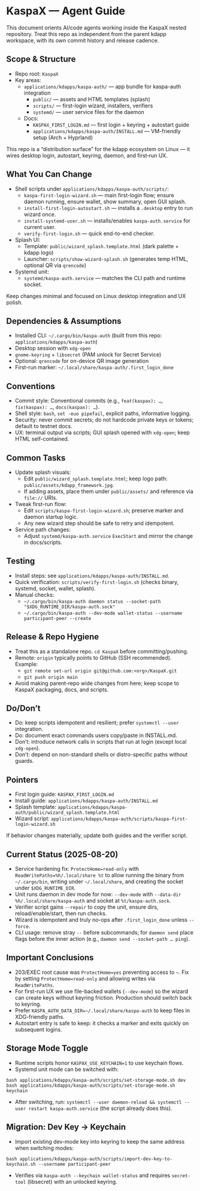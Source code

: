 # KaspaX — Agent Guide

This document orients AI/code agents working inside the KaspaX nested repository. Treat this repo as independent from the parent kdapp workspace, with its own commit history and release cadence.

## Scope & Structure
- Repo root: `KaspaX`
- Key areas:
  - `applications/kdapps/kaspa-auth/` — app bundle for kaspa-auth integration
    - `public/` — assets and HTML templates (splash)
    - `scripts/` — first-login wizard, installers, verifiers
    - `systemd/` — user service files for the daemon
  - Docs:
    - `KASPAX_FIRST_LOGIN.md` — first login + keyring + autostart guide
    - `applications/kdapps/kaspa-auth/INSTALL.md` — VM-friendly setup (Arch + Hyprland)

This repo is a “distribution surface” for the kdapp ecosystem on Linux — it wires desktop login, autostart, keyring, daemon, and first‑run UX.

## What You Can Change
- Shell scripts under `applications/kdapps/kaspa-auth/scripts/`:
  - `kaspa-first-login-wizard.sh` — main first-login flow; ensure daemon running, ensure wallet, show summary, open GUI splash.
  - `install-first-login-autostart.sh` — installs a `.desktop` entry to run wizard once.
  - `install-systemd-user.sh` — installs/enables `kaspa-auth.service` for current user.
  - `verify-first-login.sh` — quick end-to-end checker.
- Splash UI:
  - Template: `public/wizard_splash.template.html` (dark palette + kdapp logo)
  - Launcher: `scripts/show-wizard-splash.sh` (generates temp HTML, optional QR via `qrencode`)
- Systemd unit:
  - `systemd/kaspa-auth.service` — matches the CLI path and runtime socket.

Keep changes minimal and focused on Linux desktop integration and UX polish.

## Dependencies & Assumptions
- Installed CLI: `~/.cargo/bin/kaspa-auth` (built from this repo: `applications/kdapps/kaspa-auth`)
- Desktop session with `xdg-open`
- `gnome-keyring` + `libsecret` (PAM unlock for Secret Service)
- Optional: `qrencode` for on-device QR image generation
- First-run marker: `~/.local/share/kaspa-auth/.first_login_done`

## Conventions
- Commit style: Conventional commits (e.g., `feat(kaspax): …`, `fix(kaspax): …`, `docs(kaspax): …`).
- Shell style: `bash`, `set -euo pipefail`, explicit paths, informative logging.
- Security: never commit secrets; do not hardcode private keys or tokens; default to testnet docs.
- UX: terminal output via scripts; GUI splash opened with `xdg-open`; keep HTML self-contained.

## Common Tasks
- Update splash visuals:
  - Edit `public/wizard_splash.template.html`; keep logo path: `public/assets/kdapp_framework.jpg`.
  - If adding assets, place them under `public/assets/` and reference via `file://` URIs.
- Tweak first-run flow:
  - Edit `scripts/kaspa-first-login-wizard.sh`; preserve marker and daemon startup logic.
  - Any new wizard step should be safe to retry and idempotent.
- Service path changes:
  - Adjust `systemd/kaspa-auth.service` `ExecStart` and mirror the change in docs/scripts.

## Testing
- Install steps: see `applications/kdapps/kaspa-auth/INSTALL.md`.
- Quick verification: `scripts/verify-first-login.sh` (checks binary, systemd, socket, wallet, splash).
- Manual checks:
  - `~/.cargo/bin/kaspa-auth daemon status --socket-path "$XDG_RUNTIME_DIR/kaspa-auth.sock"`
  - `~/.cargo/bin/kaspa-auth --dev-mode wallet-status --username participant-peer --create`

## Release & Repo Hygiene
- Treat this as a standalone repo. `cd KaspaX` before committing/pushing.
- Remote: `origin` typically points to GitHub (SSH recommended). Example:
  - `git remote set-url origin git@github.com:<org>/KaspaX.git`
  - `git push origin main`
- Avoid making parent-repo wide changes from here; keep scope to KaspaX packaging, docs, and scripts.

## Do/Don’t
- Do: keep scripts idempotent and resilient; prefer `systemctl --user` integration.
- Do: document exact commands users copy/paste in INSTALL.md.
- Don’t: introduce network calls in scripts that run at login (except local `xdg-open`).
- Don’t: depend on non-standard shells or distro-specific paths without guards.

## Pointers
- First login guide: `KASPAX_FIRST_LOGIN.md`
- Install guide: `applications/kdapps/kaspa-auth/INSTALL.md`
- Splash template: `applications/kdapps/kaspa-auth/public/wizard_splash.template.html`
- Wizard script: `applications/kdapps/kaspa-auth/scripts/kaspa-first-login-wizard.sh`

If behavior changes materially, update both guides and the verifier script.

## Current Status (2025-08-20)
- Service hardening fix: `ProtectHome=read-only` with `ReadWritePaths=%h/.local/share %t` to allow running the binary from `~/.cargo/bin`, writing under `~/.local/share`, and creating the socket under `$XDG_RUNTIME_DIR`.
- Unit runs daemon in dev mode for now: `--dev-mode` with `--data-dir %h/.local/share/kaspa-auth` and socket at `%t/kaspa-auth.sock`.
- Verifier script gains `--repair` to copy the unit, ensure dirs, reload/enable/start, then run checks.
- Wizard is idempotent and truly no-ops after `.first_login_done` unless `--force`.
- CLI usage: remove stray `--` before subcommands; for `daemon send` place flags before the inner action (e.g., `daemon send --socket-path … ping`).

## Important Conclusions
- 203/EXEC root cause was `ProtectHome=yes` preventing access to `~`. Fix by setting `ProtectHome=read-only` and allowing writes via `ReadWritePaths`.
- For first-run UX we use file-backed wallets (`--dev-mode`) so the wizard can create keys without keyring friction. Production should switch back to keyring.
- Prefer `KASPA_AUTH_DATA_DIR=~/.local/share/kaspa-auth` to keep files in XDG-friendly paths.
- Autostart entry is safe to keep: it checks a marker and exits quickly on subsequent logins.

## Storage Mode Toggle
- Runtime scripts honor `KASPAX_USE_KEYCHAIN=1` to use keychain flows.
- Systemd unit mode can be switched with:
```
bash applications/kdapps/kaspa-auth/scripts/set-storage-mode.sh dev
bash applications/kdapps/kaspa-auth/scripts/set-storage-mode.sh keychain
```
- After switching, run: `systemctl --user daemon-reload && systemctl --user restart kaspa-auth.service` (the script already does this).

## Migration: Dev Key → Keychain
- Import existing dev-mode key into keyring to keep the same address when switching modes:
```
bash applications/kdapps/kaspa-auth/scripts/import-dev-key-to-keychain.sh --username participant-peer
```
- Verifies via `kaspa-auth --keychain wallet-status` and requires `secret-tool` (libsecret) with an unlocked keyring.
